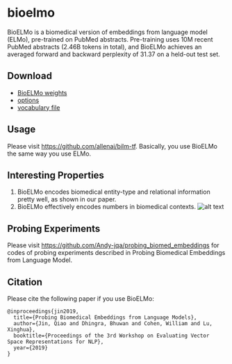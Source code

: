 # bioelmo
BioELMo is a biomedical version of embeddings from language model (ELMo), pre-trained on PubMed abstracts. Pre-training uses 10M recent PubMed abstracts (2.46B tokens in total), and BioELMo achieves an averaged forward and backward perplexity of 31.37 on a held-out test set.

## Download
- [BioELMo weights](https://drive.google.com/file/d/1CHRd5YQrt3ys64WfJkJR1KX72-2CaT4I/view?usp=sharing)
- [options](https://drive.google.com/file/d/19sLZ1NhUtD_bMgTstSRWoVDx6Vm-T8Qt/view?usp=sharing)
- [vocabulary file](https://drive.google.com/file/d/15cXEVoRhUQ9oBnHVFP3nx6GQozczgxgP/view?usp=sharing)

## Usage
Please visit https://github.com/allenai/bilm-tf. Basically, you use BioELMo the same way you use ELMo.

## Interesting Properties
1. BioELMo encodes biomedical entity-type and relational information pretty well, as shown in our paper.
2. BioELMo effectively encodes numbers in biomedical contexts. ![alt text](image/demographic_embeddings.png "demo")

## Probing Experiments
Please visit https://github.com/Andy-jqa/probing_biomed_embeddings for codes of probing experiments described in Probing Biomedical Embeddings from Language Model.

## Citation
Please cite the following paper if you use BioELMo:
```
@inproceedings{jin2019,
  title={Probing Biomedical Embeddings from Language Models},
  author={Jin, Qiao and Dhingra, Bhuwan and Cohen, William and Lu, Xinghua},
  booktitle={Proceedings of the 3rd Workshop on Evaluating Vector Space Representations for NLP},
  year={2019}
}
```
